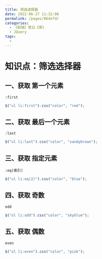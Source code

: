 ```yaml
---
title: 筛选选择器
date: 2022-06-27 11:32:08
permalink: /pages/06defd/
categories:
  - 《前端》笔记《库》
  - JQuery
tags:
  - 
---
```

# 知识点：筛选选择器

## 一、获取 第一个元素

`:first`

```js
$("ul li:first").css("color", "red");
```

## 二、获取 最后一个元素

`:last`

```js
$("ul li:last").css("color", "sandybrown");
```

## 三、获取 指定元素

`:eq(索引)`

```js
$("ul li:eq(2)").css("color", "blue");
```

## 四、获取 奇数

`odd`

```js
$("ol li:odd").css("color", "skyblue");
```

## 五、获取 偶数

`even`

```js
$("ol li:even").css("color", "pink");
```